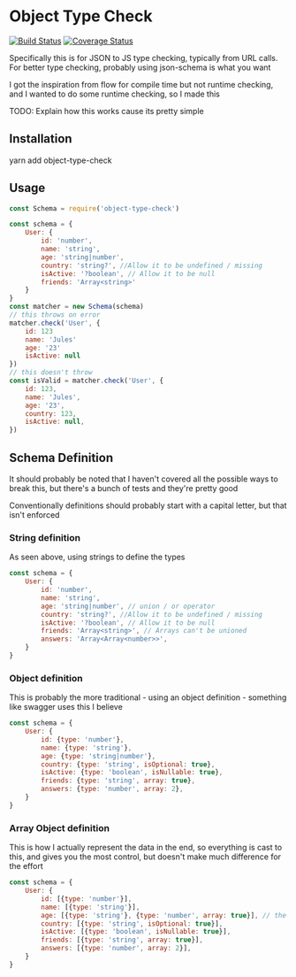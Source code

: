 Object Type Check
=================

[![Build Status](https://travis-ci.org/ayroblu/object-type-check.svg?branch=master)](https://travis-ci.org/ayroblu/object-type-check)
[![Coverage Status](https://coveralls.io/repos/github/ayroblu/object-type-check/badge.svg?branch=master)](https://coveralls.io/github/ayroblu/object-type-check?branch=master)

Specifically this is for JSON to JS type checking, typically from URL calls.
For better type checking, probably using json-schema is what you want

I got the inspiration from flow for compile time but not runtime checking, and I wanted to do some runtime checking, so I made this

TODO: Explain how this works cause its pretty simple

Installation
-------------
yarn add object-type-check

Usage
-----
```javascript
const Schema = require('object-type-check')

const schema = {
    User: {
        id: 'number',
        name: 'string',
        age: 'string|number',
        country: 'string?', //Allow it to be undefined / missing
        isActive: '?boolean', // Allow it to be null
        friends: 'Array<string>'
    }
}
const matcher = new Schema(schema)
// this throws on error
matcher.check('User', {
    id: 123
    name: 'Jules'
    age: '23'
    isActive: null
})
// this doesn't throw
const isValid = matcher.check('User', {
    id: 123,
    name: 'Jules',
    age: '23',
    country: 123,
    isActive: null,
})
```

Schema Definition
-----------------
It should probably be noted that I haven't covered all the possible ways to break this, but there's a bunch of tests and they're pretty good

Conventionally definitions should probably start with a capital letter, but that isn't enforced

### String definition
As seen above, using strings to define the types

```javascript
const schema = {
    User: {
        id: 'number',
        name: 'string',
        age: 'string|number', // union / or operator
        country: 'string?', //Allow it to be undefined / missing
        isActive: '?boolean', // Allow it to be null
        friends: 'Array<string>', // Arrays can't be unioned
        answers: 'Array<Array<number>>',
    }
}
```

### Object definition
This is probably the more traditional - using an object definition - something like swagger uses this I believe

```javascript
const schema = {
    User: {
        id: {type: 'number'},
        name: {type: 'string'},
        age: {type: 'string|number'},
        country: {type: 'string', isOptional: true},
        isActive: {type: 'boolean', isNullable: true},
        friends: {type: 'string', array: true},
        answers: {type: 'number', array: 2},
    }
}
```

### Array Object definition
This is how I actually represent the data in the end, so everything is cast to this, and gives you the most control, but doesn't make much difference for the effort

```javascript
const schema = {
    User: {
        id: [{type: 'number'}],
        name: [{type: 'string'}],
        age: [{type: 'string'}, {type: 'number', array: true}], // the only way to specify an array union type
        country: [{type: 'string', isOptional: true}],
        isActive: [{type: 'boolean', isNullable: true}],
        friends: [{type: 'string', array: true}],
        answers: [{type: 'number', array: 2}],
    }
}
```
